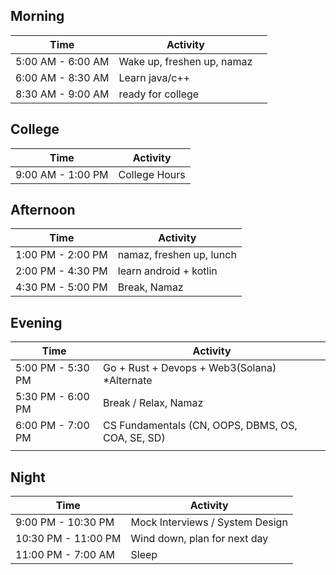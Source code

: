 ## Morning
| Time              | Activity                   |     |
| ----------------- | -------------------------- | --- |
| 5:00 AM - 6:00 AM | Wake up, freshen up, namaz |     |
| 6:00 AM - 8:30 AM | Learn java/c++             |     |
| 8:30 AM - 9:00 AM | ready for college          |     |

## College
| Time              | Activity      |
| ----------------- | ------------- |
| 9:00 AM - 1:00 PM | College Hours |

## Afternoon
| Time              | Activity                 |
| ----------------- | ------------------------ |
| 1:00 PM - 2:00 PM | namaz, freshen up, lunch |
| 2:00 PM - 4:30 PM | learn android + kotlin   |
| 4:30 PM - 5:00 PM | Break, Namaz             |

## Evening
| Time              | Activity                                          |
| ----------------- | ------------------------------------------------- |
| 5:00 PM - 5:30 PM | Go + Rust + Devops + Web3(Solana) *Alternate      |
| 5:30 PM - 6:00 PM | Break / Relax, Namaz                              |
| 6:00 PM - 7:00 PM | CS Fundamentals (CN, OOPS, DBMS, OS, COA, SE, SD) |
|                   |                                                   |

## Night
| Time                | Activity                        |
| ------------------- | ------------------------------- |
| 9:00 PM - 10:30 PM  | Mock Interviews / System Design |
| 10:30 PM - 11:00 PM | Wind down, plan for next day    |
| 11:00 PM - 7:00 AM  | Sleep                           |